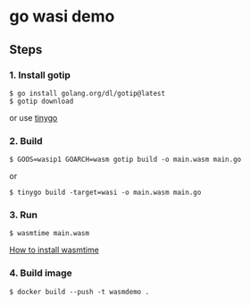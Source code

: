 # go wasi demo

## Steps

### 1. Install gotip
```
$ go install golang.org/dl/gotip@latest
$ gotip download
```

or use [tinygo](https://tinygo.org/)

### 2. Build
```
$ GOOS=wasip1 GOARCH=wasm gotip build -o main.wasm main.go
```

or
```
$ tinygo build -target=wasi -o main.wasm main.go
```

### 3. Run
```
$ wasmtime main.wasm
```

[How to install wasmtime](https://wasmtime.dev/)

### 4. Build image
```
$ docker build --push -t wasmdemo .
```

